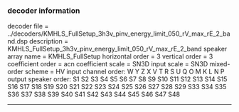 
### decoder information 
decoder file = ../decoders/KMHLS_FullSetup_3h3v_pinv_energy_limit_050_rV_max_rE_2_band.dsp
description = KMHLS_FullSetup_3h3v_pinv_energy_limit_050_rV_max_rE_2_band
speaker array name = KMHLS_FullSetup
horizontal order   = 3
vertical order     = 3
coefficient order  = acn
coefficient scale  = SN3D
input scale        = SN3D
mixed-order scheme = HV
input channel order: W Y Z X V T R S U Q O M K L N P 
output speaker order: S1 S2 S3 S4 S5 S6 S7 S8 S9 S10 S11 S12 S13 S14 S15 S16 S17 S18 S19 S20 S21 S22 S23 S24 S25 S26 S27 S28 S29 S33 S34 S35 S36 S37 S38 S39 S40 S41 S42 S43 S44 S45 S46 S47 S48 

---

